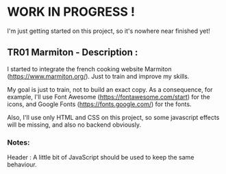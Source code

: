 # WORK IN PROGRESS !
I'm just getting started on this project, so it's nowhere near finished yet!

## TR01 Marmiton - Description :
I started to integrate the french cooking website Marmiton (https://www.marmiton.org/). Just to train and improve my skills.

My goal is just to train, not to build an exact copy. As a consequence, for example, I'll use Font Awesome (https://fontawesome.com/start) for the icons, and Google Fonts (https://fonts.google.com/) for the fonts.

Also, I'll use only HTML and CSS on this project, so some javascript effects will be missing, and also no backend obviously.

### Notes:
Header : A little bit of JavaScript should be used to keep the same behaviour.


